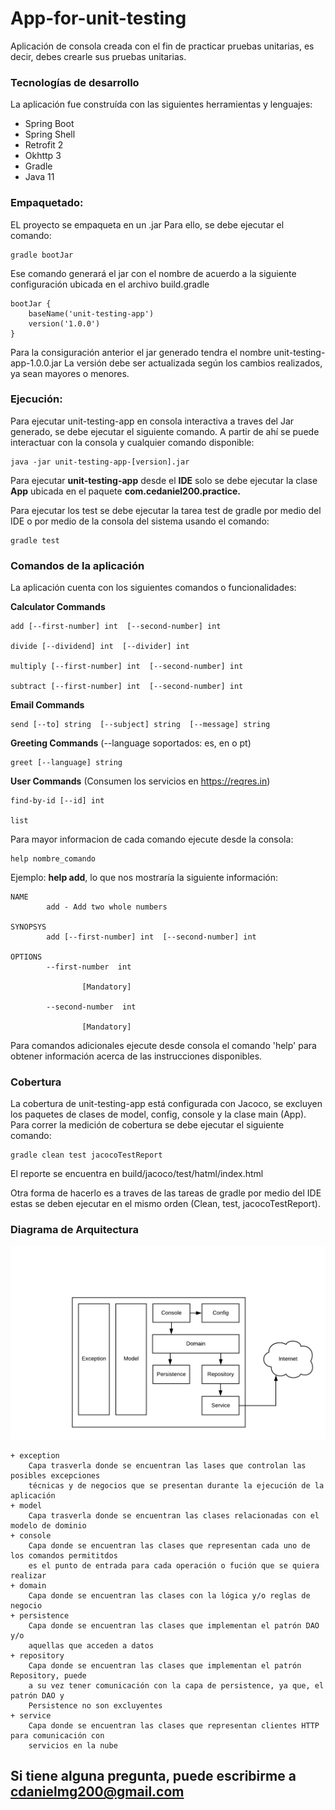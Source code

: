 # App-for-unit-testing

Aplicación de consola creada con el fin de practicar pruebas unitarias, es decir, 
debes crearle sus pruebas unitarias. 

### Tecnologías de desarrollo 
La aplicación fue construída con las siguientes herramientas y lenguajes:
* Spring Boot
* Spring Shell
* Retrofit 2
* Okhttp 3
* Gradle
* Java 11

### Empaquetado:
EL proyecto se empaqueta en un .jar Para ello, se debe ejecutar el comando:
                 
    gradle bootJar

Ese comando generará el jar con el nombre de acuerdo a la siguiente configuración ubicada en el archivo build.gradle

    bootJar {
        baseName('unit-testing-app')
        version('1.0.0')
    }

Para la consiguración anterior el jar generado tendra el nombre unit-testing-app-1.0.0.jar La versión debe ser actualizada según los cambios realizados,
ya sean mayores o menores.

### Ejecución:
Para ejecutar unit-testing-app en consola interactiva a traves del Jar generado, se debe ejecutar el siguiente comando. A partir de ahí se puede interactuar con la consola 
y cualquier comando disponible:

    java -jar unit-testing-app-[version].jar
    
Para ejecutar **unit-testing-app** desde el **IDE** solo se debe ejecutar la clase **App** ubicada en el paquete **com.cedaniel200.practice.**

Para ejecutar los test se debe ejecutar la tarea test de gradle por medio del IDE o por medio de la consola del sistema usando el comando:

    gradle test

### Comandos de la aplicación 
La aplicación cuenta con los siguientes comandos o funcionalidades:
    
**Calculator Commands**

    add [--first-number] int  [--second-number] int
    
    divide [--dividend] int  [--divider] int
    
    multiply [--first-number] int  [--second-number] int
    
    subtract [--first-number] int  [--second-number] int

**Email Commands**
    
    send [--to] string  [--subject] string  [--message] string

**Greeting Commands** (--language soportados: es, en o pt)

    greet [--language] string

**User Commands** (Consumen los servicios en https://reqres.in)

    find-by-id [--id] int
    
    list
    
    
    
Para mayor informacion de cada comando ejecute desde la consola:

    help nombre_comando
    
Ejemplo: **help add**, lo que nos mostraría la siguiente información:

    NAME
            add - Add two whole numbers
    
    SYNOPSYS
            add [--first-number] int  [--second-number] int
    
    OPTIONS
            --first-number  int
    
                    [Mandatory]
    
            --second-number  int
    
                    [Mandatory]

Para comandos adicionales ejecute desde consola el comando 'help' para obtener información acerca de las instrucciones disponibles.

### Cobertura
La cobertura de unit-testing-app está configurada con Jacoco, se excluyen los paquetes de clases de model, config,
console y la clase main (App).
Para correr la medición de cobertura se debe ejecutar el siguiente comando:

    gradle clean test jacocoTestReport

El reporte se encuentra en build/jacoco/test/hatml/index.html

Otra forma de hacerlo es a traves de las tareas de gradle por medio del IDE
estas se deben ejecutar en el mismo orden (Clean, test, jacocoTestReport).

### Diagrama de Arquitectura
![Arquitectura](Arquitectura.png)

    + exception
        Capa trasverla donde se encuentran las lases que controlan las posibles excepciones
        técnicas y de negocios que se presentan durante la ejecución de la aplicación
    + model
        Capa trasverla donde se encuentran las clases relacionadas con el modelo de dominio
    + console
        Capa donde se encuentran las clases que representan cada uno de los comandos permititdos
        es el punto de entrada para cada operación o fución que se quiera realizar
    + domain
        Capa donde se encuentran las clases con la lógica y/o reglas de negocio
    + persistence
        Capa donde se encuentran las clases que implementan el patrón DAO y/o
        aquellas que acceden a datos
    + repository
        Capa donde se encuentran las clases que implementan el patrón Repository, puede 
        a su vez tener comunicación con la capa de persistence, ya que, el patrón DAO y 
        Persistence no son excluyentes
    + service
        Capa donde se encuentran las clases que representan clientes HTTP para comunicación con 
        servicios en la nube
        
## Si tiene alguna pregunta, puede escribirme a cdanielmg200@gmail.com  